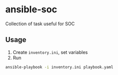 # ansible-soc
Collection of task useful for SOC

## Usage
1. Create `inventory.ini`, set variables
2. Run
```bash
ansible-playbook -i inventory.ini playbook.yaml
```